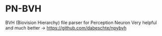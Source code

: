 # PN-BVH
BVH (Biovision Hierarchy) file parser for Perception Neuron
Very helpful and much better -> https://github.com/dabeschte/npybvh